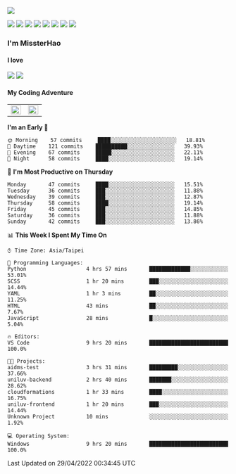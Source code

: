 ![](https://komarev.com/ghpvc/?username=MissterHao&color=ff69b4)

[![](https://img.shields.io/badge/Amazon%20AWS-%23232F3E?logo=amazon-aws&logoColor=white&style=for-the-badge)](https://aws.amazon.com/)
[![](https://img.shields.io/badge/Python-3776AB?style=for-the-badge&logo=python&logoColor=white)](https://www.djangoproject.com/)
[![](https://img.shields.io/badge/Django-092E20?style=for-the-badge&logo=django&logoColor=white)](https://www.python.org/)
[![](https://img.shields.io/badge/Flask-000000?style=for-the-badge&logo=flask&logoColor=white)](https://flask.palletsprojects.com/en/2.1.x/)
[![](https://img.shields.io/badge/go-%2300ADD8.svg?&style=for-the-badge&logo=go&logoColor=white)](https://golang.org/)
[![](https://img.shields.io/badge/javascript-%23F7DF1E.svg?&style=for-the-badge&logo=javascript&logoColor=black)](https://www.javascript.com/)
[![](https://img.shields.io/badge/mysql-%234479A1.svg?&style=for-the-badge&logo=mysql&logoColor=white)](https://www.mysql.com/)
[![](https://img.shields.io/badge/docker-%232496ED.svg?&style=for-the-badge&logo=docker&logoColor=white)](https://www.docker.com/)

### I'm MissterHao

#### I love  
![](https://img.shields.io/badge/Netflix-E50914?style=for-the-badge&logo=netflix&logoColor=white)
![](https://img.shields.io/badge/YouTube-FF0000?style=for-the-badge&logo=youtube&logoColor=white)

#### My Coding Adventure
<!-- Readme stats -->
<!-- https://github.com/anuraghazra/github-readme-stats -->
<table>
<tr>
    <td valign="top" width="50%">
    <img src="https://github-readme-stats.vercel.app/api?username=MissterHao&hide_border=true&show_icons=true&locale=en" align="left" style="width: 100%" />
    </td>
    <td valign="top" width="50%">
    <img src="https://github-readme-stats.vercel.app/api/top-langs?username=MissterHao&hide_border=true&show_icons=true&locale=en&layout=compact" align="left" style="width: 100%" />
    </td>
</tr>
</table>  


<!--START_SECTION:waka-->
**I'm an Early 🐤** 

```text
🌞 Morning    57 commits     ████░░░░░░░░░░░░░░░░░░░░░   18.81% 
🌆 Daytime    121 commits    ██████████░░░░░░░░░░░░░░░   39.93% 
🌃 Evening    67 commits     █████░░░░░░░░░░░░░░░░░░░░   22.11% 
🌙 Night      58 commits     ████░░░░░░░░░░░░░░░░░░░░░   19.14%

```
📅 **I'm Most Productive on Thursday** 

```text
Monday       47 commits     ████░░░░░░░░░░░░░░░░░░░░░   15.51% 
Tuesday      36 commits     ███░░░░░░░░░░░░░░░░░░░░░░   11.88% 
Wednesday    39 commits     ███░░░░░░░░░░░░░░░░░░░░░░   12.87% 
Thursday     58 commits     ████░░░░░░░░░░░░░░░░░░░░░   19.14% 
Friday       45 commits     ███░░░░░░░░░░░░░░░░░░░░░░   14.85% 
Saturday     36 commits     ███░░░░░░░░░░░░░░░░░░░░░░   11.88% 
Sunday       42 commits     ███░░░░░░░░░░░░░░░░░░░░░░   13.86%

```


📊 **This Week I Spent My Time On** 

```text
⌚︎ Time Zone: Asia/Taipei

💬 Programming Languages: 
Python                   4 hrs 57 mins       █████████████░░░░░░░░░░░░   53.01% 
SCSS                     1 hr 20 mins        ███░░░░░░░░░░░░░░░░░░░░░░   14.44% 
YAML                     1 hr 3 mins         ██░░░░░░░░░░░░░░░░░░░░░░░   11.25% 
HTML                     43 mins             ██░░░░░░░░░░░░░░░░░░░░░░░   7.67% 
JavaScript               28 mins             █░░░░░░░░░░░░░░░░░░░░░░░░   5.04%

🔥 Editors: 
VS Code                  9 hrs 20 mins       █████████████████████████   100.0%

🐱‍💻 Projects: 
aidms-test               3 hrs 31 mins       █████████░░░░░░░░░░░░░░░░   37.66% 
uniluv-backend           2 hrs 40 mins       ███████░░░░░░░░░░░░░░░░░░   28.62% 
cloudformations          1 hr 33 mins        ████░░░░░░░░░░░░░░░░░░░░░   16.75% 
uniluv-frontend          1 hr 20 mins        ███░░░░░░░░░░░░░░░░░░░░░░   14.44% 
Unknown Project          10 mins             ░░░░░░░░░░░░░░░░░░░░░░░░░   1.92%

💻 Operating System: 
Windows                  9 hrs 20 mins       █████████████████████████   100.0%

```


 Last Updated on 29/04/2022 00:34:45 UTC
<!--END_SECTION:waka-->

<!--
**MissterHao/MissterHao** is a ✨ _special_ ✨ repository because its `README.md` (this file) appears on your GitHub profile.

Here are some ideas to get you started:

- 🔭 I’m currently working on ...
- 🌱 I’m currently learning ...
- 👯 I’m looking to collaborate on ...
- 🤔 I’m looking for help with ...
- 💬 Ask me about ...
- 📫 How to reach me: ...
- 😄 Pronouns: ...
- ⚡ Fun fact: ...
-->
